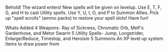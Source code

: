 Behold! The wizard enters! New spells will be given on levelup. 
Use E, T, F, G, and H to cast Utility spells. Use Y, U, I, O, and P to Summon Allies.
Pick up "spell scrolls" (ammo packs) to restore your spell slots!
Have fun!

Whats Added
4 Weapons- Ray of Sickness, Chromatic Orb, Melf's Gardenhose, and Metor Swarm
5 Utility Spells- Jump, Longstrider, Enlarge/Reduce, Timestop, and Heroism
5 Summons
An XP level up system
Items to draw power from
